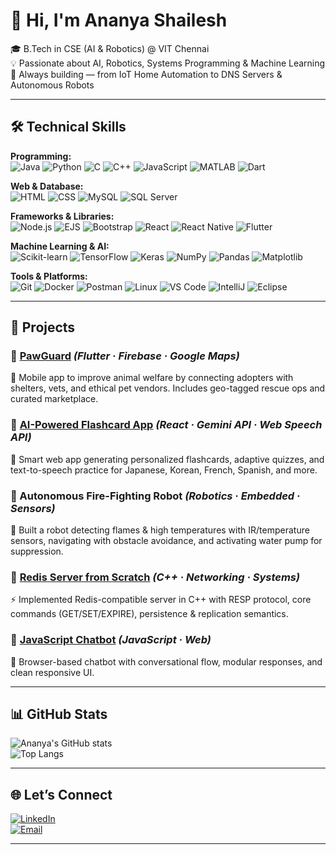 <!-- Intro -->
# 👋 Hi, I'm Ananya Shailesh  

🎓 B.Tech in CSE (AI & Robotics) @ VIT Chennai  
💡 Passionate about AI, Robotics, Systems Programming & Machine Learning  
🚀 Always building — from IoT Home Automation to DNS Servers & Autonomous Robots  

---

## 🛠️ Technical Skills  

**Programming:**  
![Java](https://img.shields.io/badge/Java-ED8B00?style=for-the-badge&logo=openjdk&logoColor=white) 
![Python](https://img.shields.io/badge/Python-3776AB?style=for-the-badge&logo=python&logoColor=white) 
![C](https://img.shields.io/badge/C-00599C?style=for-the-badge&logo=c&logoColor=white) 
![C++](https://img.shields.io/badge/C++-00599C?style=for-the-badge&logo=cplusplus&logoColor=white) 
![JavaScript](https://img.shields.io/badge/JavaScript-323330?style=for-the-badge&logo=javascript&logoColor=%23F7DF1E) 
![MATLAB](https://img.shields.io/badge/MATLAB-orange?style=for-the-badge) 
![Dart](https://img.shields.io/badge/Dart-0175C2?style=for-the-badge&logo=dart&logoColor=white)  

**Web & Database:**  
![HTML](https://img.shields.io/badge/HTML5-E34F26?style=for-the-badge&logo=html5&logoColor=white) 
![CSS](https://img.shields.io/badge/CSS3-1572B6?style=for-the-badge&logo=css3&logoColor=white) 
![MySQL](https://img.shields.io/badge/MySQL-4479A1?style=for-the-badge&logo=mysql&logoColor=white) 
![SQL Server](https://img.shields.io/badge/SQL%20Server-CC2927?style=for-the-badge&logo=microsoftsqlserver&logoColor=white)  

**Frameworks & Libraries:**  
![Node.js](https://img.shields.io/badge/Node.js-43853D?style=for-the-badge&logo=node.js&logoColor=white) 
![EJS](https://img.shields.io/badge/EJS-000000?style=for-the-badge&logo=ejs&logoColor=white) 
![Bootstrap](https://img.shields.io/badge/Bootstrap-563D7C?style=for-the-badge&logo=bootstrap&logoColor=white) 
![React](https://img.shields.io/badge/React-20232A?style=for-the-badge&logo=react&logoColor=61DAFB) 
![React Native](https://img.shields.io/badge/React%20Native-20232A?style=for-the-badge&logo=react&logoColor=61DAFB) 
![Flutter](https://img.shields.io/badge/Flutter-02569B?style=for-the-badge&logo=flutter&logoColor=white)  

**Machine Learning & AI:**  
![Scikit-learn](https://img.shields.io/badge/scikit--learn-F7931E?style=for-the-badge&logo=scikit-learn&logoColor=white) 
![TensorFlow](https://img.shields.io/badge/TensorFlow-FF6F00?style=for-the-badge&logo=tensorflow&logoColor=white) 
![Keras](https://img.shields.io/badge/Keras-D00000?style=for-the-badge&logo=keras&logoColor=white) 
![NumPy](https://img.shields.io/badge/Numpy-777BB4?style=for-the-badge&logo=numpy&logoColor=white) 
![Pandas](https://img.shields.io/badge/Pandas-150458?style=for-the-badge&logo=pandas&logoColor=white) 
![Matplotlib](https://img.shields.io/badge/Matplotlib-3776AB?style=for-the-badge&logo=python&logoColor=white)  

**Tools & Platforms:**  
![Git](https://img.shields.io/badge/Git-F05032?style=for-the-badge&logo=git&logoColor=white) 
![Docker](https://img.shields.io/badge/Docker-2496ED?style=for-the-badge&logo=docker&logoColor=white) 
![Postman](https://img.shields.io/badge/Postman-FF6C37?style=for-the-badge&logo=postman&logoColor=white) 
![Linux](https://img.shields.io/badge/Linux-FCC624?style=for-the-badge&logo=linux&logoColor=black) 
![VS Code](https://img.shields.io/badge/VS%20Code-0078d7?style=for-the-badge&logo=visualstudiocode&logoColor=white) 
![IntelliJ](https://img.shields.io/badge/IntelliJ_IDEA-000000?style=for-the-badge&logo=intellij-idea&logoColor=white) 
![Eclipse](https://img.shields.io/badge/Eclipse-2C2255?style=for-the-badge&logo=eclipse&logoColor=white) 

---

## 🚀 Projects  

### 🔹 [PawGuard](#) *(Flutter · Firebase · Google Maps)*  
📱 Mobile app to improve animal welfare by connecting adopters with shelters, vets, and ethical pet vendors. Includes geo-tagged rescue ops and curated marketplace.  

### 🔹 [AI-Powered Flashcard App](#) *(React · Gemini API · Web Speech API)*  
🧠 Smart web app generating personalized flashcards, adaptive quizzes, and text-to-speech practice for Japanese, Korean, French, Spanish, and more.  

### 🔹 Autonomous Fire-Fighting Robot *(Robotics · Embedded · Sensors)*  
🤖 Built a robot detecting flames & high temperatures with IR/temperature sensors, navigating with obstacle avoidance, and activating water pump for suppression.  

### 🔹 [Redis Server from Scratch](#) *(C++ · Networking · Systems)*  
⚡ Implemented Redis-compatible server in C++ with RESP protocol, core commands (GET/SET/EXPIRE), persistence & replication semantics.  

### 🔹 [JavaScript Chatbot](#) *(JavaScript · Web)*  
💬 Browser-based chatbot with conversational flow, modular responses, and clean responsive UI.  


---

## 📊 GitHub Stats  

![Ananya's GitHub stats](https://github-readme-stats.vercel.app/api?username=ananyashailesh&show_icons=true&theme=tokyonight)  
![Top Langs](https://github-readme-stats.vercel.app/api/top-langs/?username=ananyashailesh&layout=compact&theme=tokyonight)  

---

## 🌐 Let’s Connect  

[![LinkedIn](https://img.shields.io/badge/LinkedIn-0077B5?style=for-the-badge&logo=linkedin&logoColor=white)](https://www.linkedin.com/in/your-link)  
[![Email](https://img.shields.io/badge/Email-D14836?style=for-the-badge&logo=gmail&logoColor=white)](mailto:your.email@example.com)  

---
